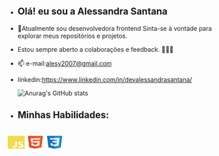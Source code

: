 
- ## Olá! eu sou a Alessandra Santana

- 👀Atualmente sou desenvolvedora frontend Sinta-se à vontade para explorar meus repositórios e projetos.
- Estou sempre aberto a colaborações e feedback. 👨‍💻✨
- 📫  e-mail:alesy2007@gmail.com
- linkedin:https://www.linkedin.com/in/devalessandrasantana/
  
  ![Anurag's GitHub stats](https://github-readme-stats.vercel.app/api?username=anuraghazra&show_icons=true&theme=transparent)

  
- ## Minhas Habilidades:
<div style="display: inline_block"><br>
  <img align="center" alt="Rafa-Js" height="30" width="40" src="https://raw.githubusercontent.com/devicons/devicon/master/icons/javascript/javascript-plain.svg">
 <img align="center" alt="Rafa-HTML" height="30" width="40" src="https://raw.githubusercontent.com/devicons/devicon/master/icons/html5/html5-original.svg">
  <img align="center" alt="Rafa-CSS" height="30" width="40" src="https://raw.githubusercontent.com/devicons/devicon/master/icons/css3/css3-original.svg">
 
</div>
<br> <br>
<div> 
  
